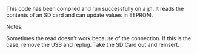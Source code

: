 This code has been compiled and run successfully on a p1. It reads the contents of an SD card and can update values in EEPROM.

Notes:

Sometimes the read doesn't work because of the connection. If this is the case, remove the USB and replug. Take the SD Card out and reinsert.